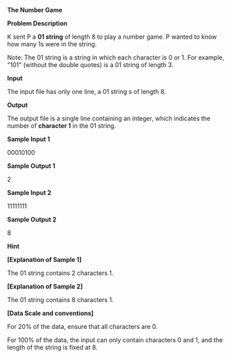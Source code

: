 **The Number Game**

**Problem Description**

K sent P a **01 string** of length 8 to play a number game. P wanted to know how many 1s were in the string.

Note: The 01 string is a string in which each character is 0 or 1. For example, "101" (without the double quotes) is a 01 string of length 3.

**Input**

The input file has only one line, a 01 string s of length 8.

**Output**

The output file is a single line containing an integer, which indicates the number of **character 1** in the 01 string.

**Sample Input 1**

00010100

**Sample Output 1**

2

**Sample Input 2**

11111111

**Sample Output 2**

8

**Hint**

**\[Explanation of Sample 1\]**

The 01 string contains 2 characters 1.

**\[Explanation of Sample 2\]**

The 01 string contains 8 characters 1.

**\[Data Scale and conventions\]**

For 20% of the data, ensure that all characters are 0.

For 100% of the data, the input can only contain characters 0 and 1, and the length of the string is fixed at 8.
